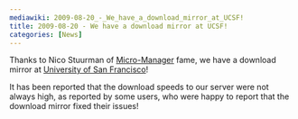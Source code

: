 ```yaml
---
mediawiki: 2009-08-20_-_We_have_a_download_mirror_at_UCSF!
title: 2009-08-20 - We have a download mirror at UCSF!
categories: [News]
---
```


Thanks to Nico Stuurman of [Micro-Manager](http://www.micro-manager.org/) fame, we have a download mirror at [University of San Francisco](http://valelab.ucsf.edu/~schindelin/)!

It has been reported that the download speeds to our server were not always high, as reported by some users, who were happy to report that the download mirror fixed their issues!


